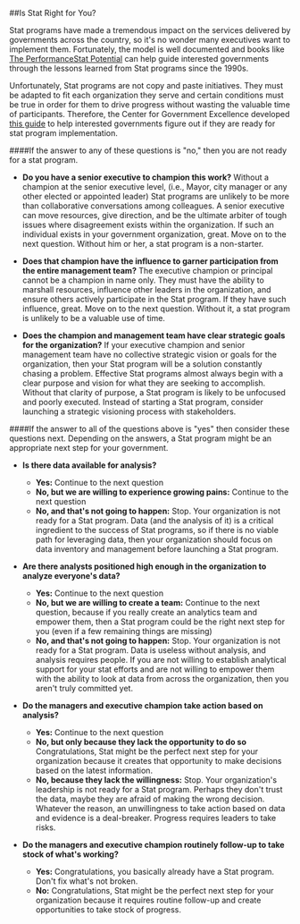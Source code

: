 ##Is Stat Right for You?

Stat programs have made a tremendous impact on the services delivered by governments across the country, so it's no wonder many executives want to implement them. Fortunately, the model is well documented and books like [The PerformanceStat Potential](http://www.brookings.edu/research/books/2014/the-performancestat-potential) can help guide interested governments through the lessons learned from Stat programs since the 1990s. 

Unfortunately, Stat programs are not copy and paste initiatives. They must be adapted to fit each organization they serve and certain conditions must be true in order for them to drive progress without wasting the valuable time of participants. Therefore, the Center for Government Excellence developed [this guide](https://drive.google.com/file/d/0B9eOOc60hbhLNEpPYjhldUMzaWc/view) to help interested governments figure out if they are ready for stat program implementation. 

####If the answer to any of these questions is "no," then you are not ready for a stat program. 

* **Do you have a senior executive to champion this work?** 
Without a champion at the senior executive level, (i.e., Mayor, city manager or any other elected or appointed leader) Stat programs are unlikely to be more than collaborative conversations among colleagues. A senior executive can move resources, give direction, and be the ultimate arbiter of tough issues where disagreement exists within the organization. If such an individual exists in your government organization, great. Move on to the next question. Without him or her, a stat program is a non-starter. 

* **Does that champion have the influence to garner participation from the entire management team?**
The executive champion or principal cannot be a champion in name only. They must have the ability to marshall resources, influence other leaders in the organization, and ensure others actively participate in the Stat program. If they have such influence, great. Move on to the next question. Without it, a stat program is unlikely to be a valuable use of time. 

* **Does the champion and management team have clear strategic goals for the organization?**
If your executive champion and senior management team have no collective strategic vision or goals for the organization, then your Stat program will be a solution constantly chasing a problem. Effective Stat programs almost always begin with a clear purpose and vision for what they are seeking to accomplish. Without that clarity of purpose, a Stat program is likely to be unfocused and poorly executed. Instead of starting a Stat program, consider launching a strategic visioning process with stakeholders. 

####If the answer to all of the questions above is "yes" then consider these questions next. Depending on the answers, a Stat program might be an appropriate next step for your government. 

* **Is there data available for analysis?**
  * **Yes:** Continue to the next question
  * **No, but we are willing to experience growing pains:** Continue to the next question
  * **No, and that's not going to happen:** Stop. Your organization is not ready for a Stat program. Data (and the analysis of it) is a critical ingredient to the success of Stat programs, so if there is no viable path for leveraging data, then your organization should focus on data inventory and management before launching a Stat program.
  
* **Are there analysts positioned high enough in the organization to analyze everyone's data?**
  * **Yes:** Continue to the next question
  * **No, but we are willing to create a team:** Continue to the next question, because if you really create an analytics team and empower them, then a Stat program could be the right next step for you (even if a few remaining things are missing)
  * **No, and that's not going to happen:** Stop. Your organization is not ready for a Stat program. Data is useless without analysis, and analysis requires people. If you are not willing to establish analytical support for your stat efforts and are not willing to empower them with the ability to look at data from across the organization, then you aren't truly committed yet.

* **Do the managers and executive champion take action based on analysis?**
  * **Yes:** Continue to the next question
  * **No, but only because they lack the opportunity to do so** Congratulations, Stat might be the perfect next step for your organization because it creates that opportunity to make decisions based on the latest information. 
  * **No, because they lack the willingness:** Stop. Your organization's leadership is not ready for a Stat program. Perhaps they don't trust the data, maybe they are afraid of making the wrong decision. Whatever the reason, an unwillingness to take action based on data and evidence is a deal-breaker. Progress requires leaders to take risks. 
  
* **Do the managers and executive champion routinely follow-up to take stock of what's working?**
  * **Yes:** Congratulations, you basically already have a Stat program. Don't fix what's not broken.
  * **No:** Congratulations, Stat might be the perfect next step for your organization because it requires routine follow-up and create opportunities to take stock of progress. 
  


